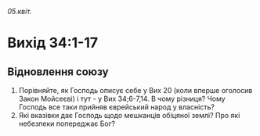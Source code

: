 
_05.квіт._

# Вихід 34:1-17

## Відновлення союзу
1. Порівняйте, як Господь описує себе у Вих 20 (коли вперше оголосив Закон Мойсеєві) і тут - у Вих 34;6-7,14. В чому різниця? Чому Господь все таки прийняв єврейський народ у власність?
2. Які вказівки дає Господь щодо мешканців обіцяної землі? Про які небезпеки попереджає Бог?
